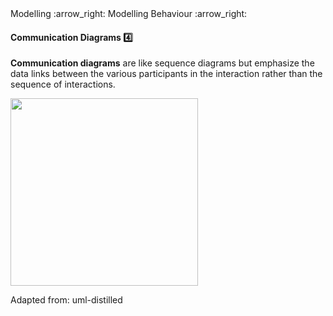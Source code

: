 <link rel="stylesheet" href="{{baseUrl}}/css/textbook.css">

<div class="website-content">

<div id="path">Modelling :arrow_right: Modelling Behaviour :arrow_right:</div>

<div id="title">

#### Communication Diagrams :four:

</div>

<div id="body">

**Communication diagrams** are like sequence diagrams but emphasize the data links between the various participants in the interaction rather than the sequence of interactions.

<img src="{{baseUrl}}/modelling/modellingBehaviours/communicationDiagrams/images/diagram.png" height="300" />
<p/>

Adapted from: uml-distilled

</div>

</div>
